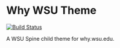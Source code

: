 # Why WSU Theme

[![Build Status](https://github.com/washingtonstateuniversity/why.wsu.edu.svg?branch=master)](https://github.com/washingtonstateuniversity/why.wsu.edu)

A WSU Spine child theme for why.wsu.edu.
